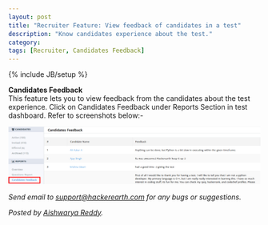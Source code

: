 ```yaml
---
layout: post
title: "Recruiter Feature: View feedback of candidates in a test"
description: "Know candidates experience about the test."
category:
tags: [Recruiter, Candidates Feedback]
---
```

{% include JB/setup %}

**Candidates Feedback**
<br>This feature lets you to view feedback from the candidates about the test experience. Click on Candidates Feedback under Reports Section in test dashboard. Refer to screenshots below:-

<img src="/images/candidates-feedback.png" />

*Send email to support@hackerearth.com for any bugs or suggestions.*

*Posted by [Aishwarya Reddy](http://hck.re/areddy).*